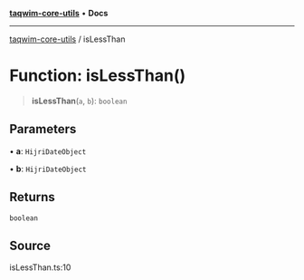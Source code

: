 [**taqwim-core-utils**](../README.md) • **Docs**

---

[taqwim-core-utils](../globals.md) / isLessThan

# Function: isLessThan()

> **isLessThan**(`a`, `b`): `boolean`

## Parameters

• **a**: `HijriDateObject`

• **b**: `HijriDateObject`

## Returns

`boolean`

## Source

isLessThan.ts:10
